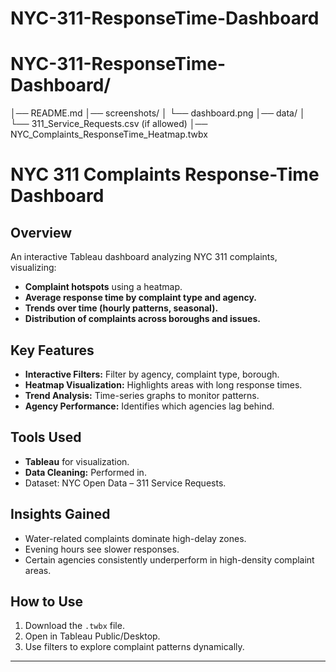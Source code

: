 # NYC-311-ResponseTime-Dashboard
# NYC-311-ResponseTime-Dashboard/
│── README.md
│── screenshots/
│    └── dashboard.png
│── data/
│    └── 311_Service_Requests.csv (if allowed)
│── NYC_Complaints_ResponseTime_Heatmap.twbx
# NYC 311 Complaints Response-Time Dashboard

## Overview
An interactive Tableau dashboard analyzing NYC 311 complaints, visualizing:
- **Complaint hotspots** using a heatmap.
- **Average response time by complaint type and agency.**
- **Trends over time (hourly patterns, seasonal).**
- **Distribution of complaints across boroughs and issues.**

## Key Features
- **Interactive Filters:** Filter by agency, complaint type, borough.
- **Heatmap Visualization:** Highlights areas with long response times.
- **Trend Analysis:** Time-series graphs to monitor patterns.
- **Agency Performance:** Identifies which agencies lag behind.

## Tools Used
- **Tableau** for visualization.
- **Data Cleaning:** Performed in.
- Dataset: NYC Open Data – 311 Service Requests.

## Insights Gained
- Water-related complaints dominate high-delay zones.
- Evening hours see slower responses.
- Certain agencies consistently underperform in high-density complaint areas.

## How to Use
1. Download the `.twbx` file.
2. Open in Tableau Public/Desktop.
3. Use filters to explore complaint patterns dynamically.

---

